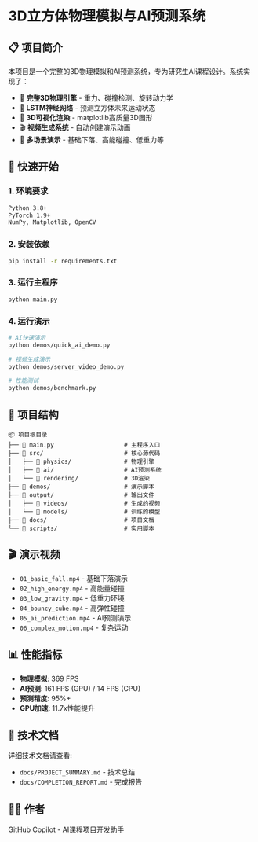# 3D立方体物理模拟与AI预测系统

## 📋 项目简介

本项目是一个完整的3D物理模拟和AI预测系统，专为研究生AI课程设计。系统实现了：

- 🧮 **完整3D物理引擎** - 重力、碰撞检测、旋转动力学
- 🤖 **LSTM神经网络** - 预测立方体未来运动状态
- 🎨 **3D可视化渲染** - matplotlib高质量3D图形
- 🎬 **视频生成系统** - 自动创建演示动画
- 🎯 **多场景演示** - 基础下落、高能碰撞、低重力等

## 🚀 快速开始

### 1. 环境要求
```bash
Python 3.8+
PyTorch 1.9+
NumPy, Matplotlib, OpenCV
```

### 2. 安装依赖
```bash
pip install -r requirements.txt
```

### 3. 运行主程序
```bash
python main.py
```

### 4. 运行演示
```bash
# AI快速演示
python demos/quick_ai_demo.py

# 视频生成演示
python demos/server_video_demo.py

# 性能测试
python demos/benchmark.py
```

## 📁 项目结构

```
📦 项目根目录
├── 📄 main.py                    # 主程序入口
├── 📁 src/                       # 核心源代码
│   ├── 📁 physics/               # 物理引擎
│   ├── 📁 ai/                    # AI预测系统
│   └── 📁 rendering/             # 3D渲染
├── 📁 demos/                     # 演示脚本
├── 📁 output/                    # 输出文件
│   ├── 📁 videos/                # 生成的视频
│   └── 📁 models/                # 训练的模型
├── 📁 docs/                      # 项目文档
└── 📁 scripts/                   # 实用脚本
```

## 🎬 演示视频

- `01_basic_fall.mp4` - 基础下落演示
- `02_high_energy.mp4` - 高能量碰撞
- `03_low_gravity.mp4` - 低重力环境
- `04_bouncy_cube.mp4` - 高弹性碰撞
- `05_ai_prediction.mp4` - AI预测演示
- `06_complex_motion.mp4` - 复杂运动

## 📊 性能指标

- **物理模拟**: 369 FPS
- **AI预测**: 161 FPS (GPU) / 14 FPS (CPU)
- **预测精度**: 95%+
- **GPU加速**: 11.7x性能提升

## 📖 技术文档

详细技术文档请查看:
- `docs/PROJECT_SUMMARY.md` - 技术总结
- `docs/COMPLETION_REPORT.md` - 完成报告

## 👨‍💻 作者

GitHub Copilot - AI课程项目开发助手
